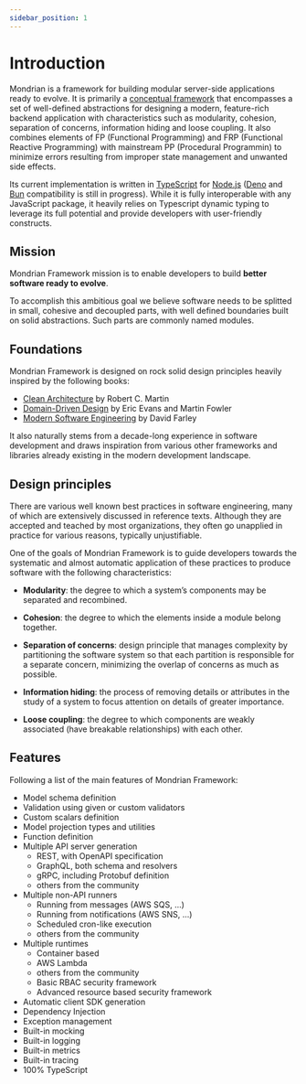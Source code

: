 ```yaml
---
sidebar_position: 1
---
```


# Introduction

Mondrian is a framework for building modular server-side applications ready to evolve. It is primarily a [conceptual framework](./conceptual-framework.md) that encompasses a set of well-defined abstractions for designing a modern, feature-rich backend application with characteristics such as modularity, cohesion, separation of concerns, information hiding and loose coupling. It also combines elements of FP (Functional Programming) and FRP (Functional Reactive Programming) with mainstream PP (Procedural Programmin) to minimize errors resulting from improper state management and unwanted side effects.

Its current implementation is written in [TypeScript](https://www.typescriptlang.org/) for [Node.js](https://nodejs.org/) ([Deno](https://deno.land/) and [Bun](https://bun.sh/) compatibility is still in progress). While it is fully interoperable with any JavaScript package, it heavily relies on Typescript dynamic typing to leverage its full potential and provide developers with user-friendly constructs.

## Mission

Mondrian Framework mission is to enable developers to build <strong>better software ready to evolve</strong>.

To accomplish this ambitious goal we believe software needs to be splitted in small, cohesive and decoupled parts, with well defined boundaries built on solid abstractions. Such parts are commonly named modules.

## Foundations

Mondrian Framework is designed on rock solid design principles heavily inspired by the following books:

- [Clean Architecture](https://blog.cleancoder.com/uncle-bob/2012/08/13/the-clean-architecture.html) by Robert C. Martin
- [Domain-Driven Design](https://martinfowler.com/bliki/DomainDrivenDesign.html) by Eric Evans and Martin Fowler
- [Modern Software Engineering](https://www.davefarley.net/?p=352) by David Farley

It also naturally stems from a decade-long experience in software development and draws inspiration from various other frameworks and libraries already existing in the modern development landscape.

## Design principles
There are various well known best practices in software engineering, many of which are extensively discussed in reference texts. Although they are accepted and teached by most organizations, they often go unapplied in practice for various reasons, typically unjustifiable. 

One of the goals of Mondrian Framework is to guide developers towards the systematic and almost automatic application of these practices to produce software with the following characteristics:

- <strong>Modularity</strong>: the degree to which a system’s components may be separated and recombined.

- <strong>Cohesion</strong>: the degree to which the elements inside a module belong together.

- <strong>Separation of concerns</strong>: design principle that manages complexity by partitioning the software system so that each partition is responsible for a separate concern, minimizing the overlap of concerns as much as possible.

- <strong>Information hiding</strong>: the process of removing details or attributes in the study of a system to focus attention on details of greater importance.

- <strong>Loose coupling</strong>: the degree to which components are weakly associated (have breakable relationships) with each other.

## Features

Following a list of the main features of Mondrian Framework:

- Model schema definition
- Validation using given or custom validators
- Custom scalars definition
- Model projection types and utilities
- Function definition
- Multiple API server generation
  - REST, with OpenAPI specification 
  - GraphQL, both schema and resolvers
  - gRPC, including Protobuf definition
  - others from the community
- Multiple non-API runners
  - Running from messages (AWS SQS, ...)
  - Running from notifications (AWS SNS, ...)
  - Scheduled cron-like execution
  - others from the community
- Multiple runtimes
  - Container based
  - AWS Lambda
  - others from the community
  - Basic RBAC security framework
  - Advanced resource based security framework
- Automatic client SDK generation
- Dependency Injection
- Exception management 
- Built-in mocking
- Built-in logging
- Built-in metrics
- Built-in tracing 
- 100% TypeScript
